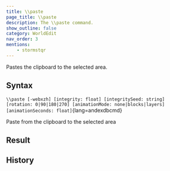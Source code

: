 ```yaml
---
title: \\paste
page_title: \\paste
description: The \\paste command.
show_outline: false
category: WorldEdit
nav_order: 3
mentions:
    - stormstqr
---
```


<template-Planned />

<template-Stub />

<template-EmptySection />

Pastes the clipboard to the selected area.

<CommandDetailsTable
    name="\\paste"
    :categories="[
        'system', 'world', 'server', 'worldedit'
    ]"
    :requiredTags="[
        'canUseChatCommands'
    ]"
    ultraSecurityModeSecurityLevel="WorldEdit"
    version="3.0.0"
    :undoSupported="1"
    :functional="true"
    :deprecated="false"
/>

## Syntax

`\\paste [-webxzh] [integrity: float] [integritySeed: string] [rotation: 0|90|180|270] [animationMode: none|blocks|layers] [animationSeconds: float]`{lang=andexdbcmd}

<indent>Paste from the clipboard to the selected area</indent>

## Result

<template-EmptySection />

## History

<template-EmptySection />
